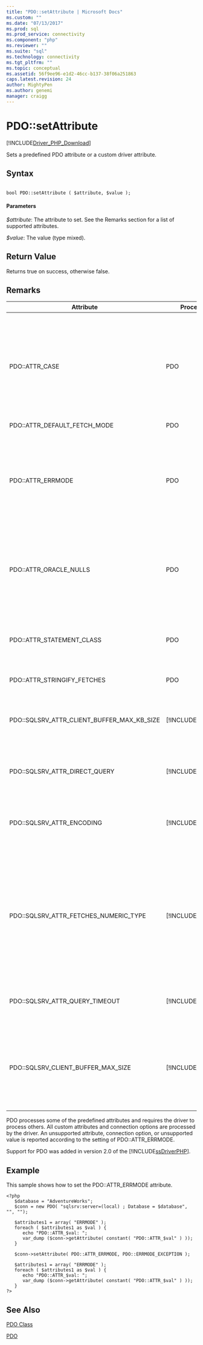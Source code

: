 ```yaml
---
title: "PDO::setAttribute | Microsoft Docs"
ms.custom: ""
ms.date: "07/13/2017"
ms.prod: sql
ms.prod_service: connectivity
ms.component: "php"
ms.reviewer: ""
ms.suite: "sql"
ms.technology: connectivity
ms.tgt_pltfrm: ""
ms.topic: conceptual
ms.assetid: 56f9ee96-e1d2-46cc-b137-38f06a251863
caps.latest.revision: 24
author: MightyPen
ms.author: genemi
manager: craigg
---
```

# PDO::setAttribute
[!INCLUDE[Driver_PHP_Download](../../includes/driver_php_download.md)]

Sets a predefined PDO attribute or a custom driver attribute.  
  
## Syntax  
  
```  
  
bool PDO::setAttribute ( $attribute, $value );  
```  
  
#### Parameters  
*$attribute*: The attribute to set. See the Remarks section for a list of supported attributes.  
  
*$value*: The value (type mixed).  
  
## Return Value  
Returns true on success, otherwise false.  
  
## Remarks  
  
|Attribute|Processed by|Supported values|Description|  
|-------------|----------------|--------------------|---------------|  
|PDO::ATTR_CASE|PDO|PDO::CASE_LOWER<br /><br />PDO::CASE_NATURAL<br /><br />PDO::CASE_UPPER|Specifies the case of column names.<br /><br />PDO::CASE_LOWER causes lower case column names.<br /><br />PDO::CASE_NATURAL (the default) displays column names as returned by the database.<br /><br />PDO::CASE_UPPER causes column names to upper case.<br /><br />This attribute can be set using PDO::setAttribute.|  
|PDO::ATTR_DEFAULT_FETCH_MODE|PDO|See the PDO documentation.|See the PDO documentation.|  
|PDO::ATTR_ERRMODE|PDO|PDO::ERRMODE_SILENT<br /><br />PDO::ERRMODE_WARNING<br /><br />PDO::ERRMODE_EXCEPTION|Specifies how the driver reports failures.<br /><br />PDO::ERRMODE_SILENT (the default) sets the error codes and information.<br /><br />PDO::ERRMODE_WARNING raises E_WARNING.<br /><br />PDO::ERRMODE_EXCEPTION causes an exception to be thrown.<br /><br />This attribute can be set using PDO::setAttribute.|  
|PDO::ATTR_ORACLE_NULLS|PDO|See the PDO documentation.|Specifies how nulls should be returned.<br /><br />PDO::NULL_NATURAL does no conversion.<br /><br />PDO::NULL_EMPTY_STRING converts an empty string to null.<br /><br />PDO::NULL_TO_STRING converts null to an empty string.|  
|PDO::ATTR_STATEMENT_CLASS|PDO|See the PDO documentation.|Sets the user-supplied statement class derived from PDOStatement.<br /><br />Requires `array(string classname, array(mixed constructor_args))`.<br /><br />For more information, see the PDO documentation.|  
|PDO::ATTR_STRINGIFY_FETCHES|PDO|true or false|Converts numeric values to strings when retrieving data.|  
|PDO::SQLSRV_ATTR_CLIENT_BUFFER_MAX_KB_SIZE|[!INCLUDE[ssDriverPHP](../../includes/ssdriverphp_md.md)]|1 to the PHP memory limit.|Configures the size of the buffer that holds the result set.<br /><br />The default is 10,240 KB (10 MB).<br /><br />For more information about queries that create a client-side cursor, see [Cursor Types &#40;PDO_SQLSRV Driver&#41;](../../connect/php/cursor-types-pdo-sqlsrv-driver.md).|  
|PDO::SQLSRV_ATTR_DIRECT_QUERY|[!INCLUDE[ssDriverPHP](../../includes/ssdriverphp_md.md)]|true<br /><br />false|Specifies direct or prepared query execution. For more information, see [Direct Statement Execution and Prepared Statement Execution in the PDO_SQLSRV Driver](../../connect/php/direct-statement-execution-prepared-statement-execution-pdo-sqlsrv-driver.md).|  
|PDO::SQLSRV_ATTR_ENCODING|[!INCLUDE[ssDriverPHP](../../includes/ssdriverphp_md.md)]|PDO::SQLSRV_ENCODING_UTF8<br /><br />PDO::SQLSRV_ENCODING_SYSTEM.|Sets the character set encoding used by the driver to communicate with the server.<br /><br />PDO::SQLSRV_ENCODING_BINARY is not supported.<br /><br />The default is PDO::SQLSRV_ENCODING_UTF8.|  
|PDO::SQLSRV_ATTR_FETCHES_NUMERIC_TYPE|[!INCLUDE[ssDriverPHP](../../includes/ssdriverphp_md.md)]|true or false|Handles numeric fetches from columns with numeric SQL types (bit, integer, smallint, tinyint, float, or real).<br /><br />When connection option flag ATTR_STRINGIFY_FETCHES is on, the return value is a string even when SQLSRV_ATTR_FETCHES_NUMERIC_TYPE is on.<br /><br />When the returned PDO type in bind column is PDO_PARAM_INT, the return value from an integer column is an int even if SQLSRV_ATTR_FETCHES_NUMERIC_TYPE is off.|  
|PDO::SQLSRV_ATTR_QUERY_TIMEOUT|[!INCLUDE[ssDriverPHP](../../includes/ssdriverphp_md.md)]|integer|Sets the query timeout in seconds.<br /><br />The default is 0, which means the driver will wait indefinitely for results.<br /><br />Negative numbers are not allowed.|  
|PDO::SQLSRV_CLIENT_BUFFER_MAX_SIZE|[!INCLUDE[ssDriverPHP](../../includes/ssdriverphp_md.md)]|integer|Sets the size of the query buffer.<br /><br />The default is 10240 KB, if not specified in the php.ini file.<br /><br />Zero or any negative number is not allowed.<br /><br />For more information about queries that create a client-side cursor, see [Cursor Types &#40;PDO_SQLSRV Driver&#41;](../../connect/php/cursor-types-pdo-sqlsrv-driver.md).|  
  
PDO processes some of the predefined attributes and requires the driver to process others. All custom attributes and connection options are processed by the driver. An unsupported attribute, connection option, or unsupported value is reported according to the setting of PDO::ATTR_ERRMODE.  
  
Support for PDO was added in version 2.0 of the [!INCLUDE[ssDriverPHP](../../includes/ssdriverphp_md.md)].  
  
## Example  
This sample shows how to set the PDO::ATTR_ERRMODE attribute.  
  
```  
<?php  
   $database = "AdventureWorks";  
   $conn = new PDO( "sqlsrv:server=(local) ; Database = $database", "", "");  
  
   $attributes1 = array( "ERRMODE" );  
   foreach ( $attributes1 as $val ) {  
      echo "PDO::ATTR_$val: ";  
      var_dump ($conn->getAttribute( constant( "PDO::ATTR_$val" ) ));  
   }  
  
   $conn->setAttribute( PDO::ATTR_ERRMODE, PDO::ERRMODE_EXCEPTION );  
  
   $attributes1 = array( "ERRMODE" );  
   foreach ( $attributes1 as $val ) {  
      echo "PDO::ATTR_$val: ";  
      var_dump ($conn->getAttribute( constant( "PDO::ATTR_$val" ) ));  
   }  
?>  
```  
  
## See Also  
[PDO Class](../../connect/php/pdo-class.md)

[PDO](http://php.net/manual/book.pdo.php)  
  
